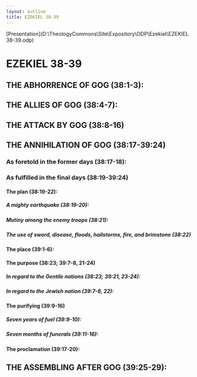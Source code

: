 ```yaml
---
layout: outline
title: EZEKIEL 38-39
---
```

[Presentation](D:\TheologyCommons\Site\Expository\ODP\Ezekiel\EZEKIEL 38-39.odp)
# EZEKIEL 38-39
## THE ABHORRENCE OF GOG (38:1-3): 
## THE ALLIES OF GOG (38:4-7): 
## THE ATTACK BY GOG (38:8-16) 
## THE ANNIHILATION OF GOG (38:17-39:24) 
###  As foretold in the former days (38:17-18): 
###  As fulfilled in the final days (38:19-39:24) 
####  The plan (38:19-22): 
#####  A mighty earthquake (38:19-20): 
#####  Mutiny among the enemy troops (38:21): 
#####  The use of sword, disease, floods, hailstorms, fire, and brimstone (38:22) 
####  The place (39:1-6): 
####  The purpose (38:23; 39:7-8, 21-24) 
#####  In regard to the Gentile nations (38:23; 39:21, 23-24): 
#####  In regard to the Jewish nation (39:7-8, 22): 
####  The purifying (39:9-16) 
#####  Seven years of fuel (39:9-10): 
#####  Seven months of funerals (39:11-16): 
####  The proclamation (39:17-20): 
## THE ASSEMBLING AFTER GOG (39:25-29): 
